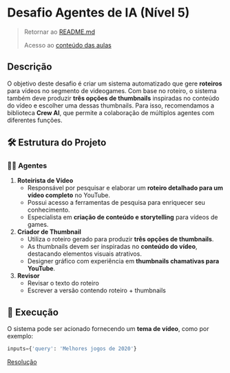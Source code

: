 # Desafio Agentes de IA (Nível 5)

> Retornar ao [README.md](../../../../README.md)
>
> Acesso ao [conteúdo das aulas](../n5.md)

## Descrição

O objetivo deste desafio é criar um sistema automatizado que gere **roteiros** para vídeos no segmento de videogames. Com base no roteiro, o sistema também deve produzir **três opções de thumbnails** inspiradas no conteúdo do vídeo e escolher uma dessas thumbnails. Para isso, recomendamos a biblioteca **Crew AI**, que permite a colaboração de múltiplos agentes com diferentes funções.

## 🛠 Estrutura do Projeto

### 👨‍💻 Agentes

1. **Roteirista de Vídeo**
    - Responsável por pesquisar e elaborar um **roteiro detalhado para um vídeo completo** no YouTube.
    - Possui acesso a ferramentas de pesquisa para enriquecer seu conhecimento.
    - Especialista em **criação de conteúdo e storytelling** para vídeos de games.
2. **Criador de Thumbnail**
    - Utiliza o roteiro gerado para produzir **três opções de thumbnails**.
    - As thumbnails devem ser inspiradas no **conteúdo do vídeo**, destacando elementos visuais atrativos.
    - Designer gráfico com experiência em **thumbnails chamativas para YouTube**.
3. **Revisor**
    - Revisar o texto do roteiro
    - Escrever a versão contendo roteiro + thumbnails

## 🚀 Execução

O sistema pode ser acionado fornecendo um **tema de vídeo**, como por exemplo:

```python
inputs={'query': 'Melhores jogos de 2020'}

```

[Resolução](https://www.notion.so/Resolu-o-1a8395da57708181b143e646ef6138e3?pvs=21)
